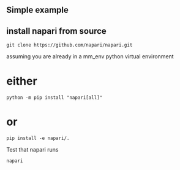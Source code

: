 
## Simple example

## install napari from source

```
git clone https://github.com/napari/napari.git
```

assuming you are already in a mm_env python virtual environment

# either
```
python -m pip install "napari[all]"
```

# or
```
pip install -e napari/.
```

Test that napari runs

```
napari
```

